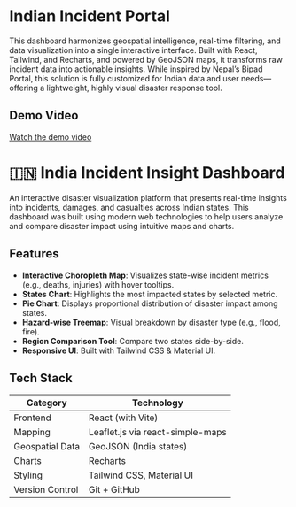# Indian Incident Portal
This dashboard harmonizes geospatial intelligence, real-time filtering, and data visualization into a single interactive interface. Built with React, Tailwind, and Recharts, and powered by GeoJSON maps, it transforms raw incident data into actionable insights. While inspired by Nepal’s Bipad Portal, this solution is fully customized for Indian data and user needs—offering a lightweight, highly visual disaster response tool.

## Demo Video

[Watch the demo video](https://drive.google.com/file/d/1SMI_G1KmZY_TuwPcNkYtlmZv3p2_m2TR/view?usp=sharing)

# 🇮🇳 India Incident Insight Dashboard

An interactive disaster visualization platform that presents real-time insights into incidents, damages, and casualties across Indian states. This dashboard was built using modern web technologies to help users analyze and compare disaster impact using intuitive maps and charts.


## Features

-  **Interactive Choropleth Map**: Visualizes state-wise incident metrics (e.g., deaths, injuries) with hover tooltips.
-  **States Chart**: Highlights the most impacted states by selected metric.
-  **Pie Chart**: Displays proportional distribution of disaster impact among states.
-  **Hazard-wise Treemap**: Visual breakdown by disaster type (e.g., flood, fire).
-  **Region Comparison Tool**: Compare two states side-by-side.
-  **Responsive UI**: Built with Tailwind CSS & Material UI.
 
## Tech Stack

| Category         | Technology                       |
|------------------|--------------------------------  |
| Frontend         | React (with Vite)                |
| Mapping          | Leaflet.js via react-simple-maps |
| Geospatial Data  | GeoJSON (India states)           |
| Charts           | Recharts                         |
| Styling          | Tailwind CSS, Material UI        |
| Version Control  | Git + GitHub                     |


